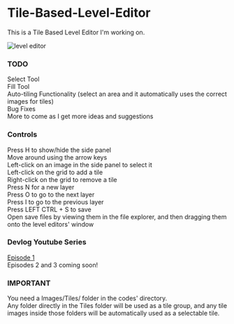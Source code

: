 # Tile-Based-Level-Editor
This is a Tile Based Level Editor I'm working on.

![level editor](https://github.com/Zain-Jaafar/Tile-Based-Level-Editor/assets/83691224/6db24ad1-ac42-4f1e-b0a2-bef8555efb72)

### TODO
Select Tool <br>
Fill Tool <br>
Auto-tiling Functionality (select an area and it automatically uses the correct images for tiles) <br>
Bug Fixes <br>
More to come as I get more ideas and suggestions

### Controls
Press H to show/hide the side panel <br>
Move around using the arrow keys <br>
Left-click on an image in the side panel to select it <br>
Left-click on the grid to add a tile <br>
Right-click on the grid to remove a tile <br>
Press N for a new layer <br>
Press O to go to the next layer <br>
Press I to go to the previous layer <br>
Press LEFT CTRL + S to save <br>
Open save files by viewing them in the file explorer, and then dragging them onto the level editors' window <br>

### Devlog Youtube Series
[Episode 1](https://www.youtube.com/watch?v=R91IBF7gNwA) <br>
Episodes 2 and 3 coming soon! <br>

### IMPORTANT
You need a Images/Tiles/ folder in the codes' directory. <br>
Any folder directly in the Tiles folder will be used as a tile group, and any tile images inside those folders will be automatically used as a selectable tile. 
